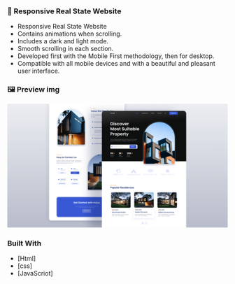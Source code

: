 ### 🏡 Responsive Real State Website

- Responsive Real State Website
- Contains animations when scrolling.
- Includes a dark and light mode.
- Smooth scrolling in each section.
- Developed first with the Mobile First methodology, then for desktop.
- Compatible with all mobile devices and with a beautiful and pleasant user interface.
### 🖼️ Preview img
![preview img](/preview.png)

### Built With

* [Html]
* [css]
* [JavaScriot]


